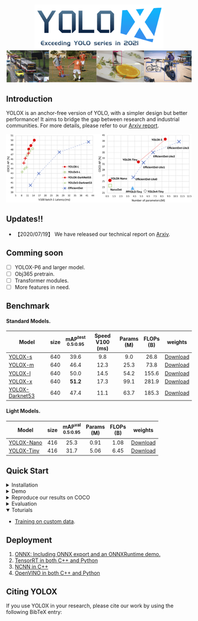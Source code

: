 <div align="center"><img src="assets/logo.png" width="350"></div>
<img src="assets/demo.png" >

## Introduction
YOLOX is an anchor-free version of YOLO, with a simpler design but better performance! It aims to bridge the gap between research and industrial communities.
For more details, please refer to our [Arxiv report]().

<img src="assets/git_fig.png" width="1000" >

## Updates!!
* 【2020/07/19】 We have released our technical report on [Arxiv]().

## Comming soon
- [ ] YOLOX-P6 and larger model.
- [ ] Obj365 pretrain.
- [ ] Transformer modules.
- [ ] More features in need.

## Benchmark

#### Standard Models.
|Model |size |mAP<sup>test<br>0.5:0.95 | Speed V100<br>(ms) | Params<br>(M) |FLOPs<br>(B)| weights |
| ------        |:---: | :---:       |:---:     |:---:  | :---: | :----: |
|[YOLOX-s](./exps/yolox_s.py)    |640  |39.6      |9.8     |9.0 | 26.8 | [Download](https://megvii-my.sharepoint.cn/:u:/g/personal/gezheng_megvii_com/EW62gmO2vnNNs5npxjzunVwB9p307qqygaCkXdTO88BLUg?e=NMTQYw) |
|[YOLOX-m](./exps/yolox_m.py)    |640  |46.4      |12.3     |25.3 |73.8| [Download](https://megvii-my.sharepoint.cn/:u:/g/personal/gezheng_megvii_com/ERMTP7VFqrVBrXKMU7Vl4TcBQs0SUeCT7kvc-JdIbej4tQ?e=1MDo9y) |
|[YOLOX-l](./exps/yolox_l.py)    |640  |50.0  |14.5 |54.2| 155.6 | [Download](https://megvii-my.sharepoint.cn/:u:/g/personal/gezheng_megvii_com/EWA8w_IEOzBKvuueBqfaZh0BeoG5sVzR-XYbOJO4YlOkRw?e=wHWOBE) |
|[YOLOX-x](./exps/yolox_x.py)   |640  |**51.2**      | 17.3 |99.1 |281.9 | [Download](https://megvii-my.sharepoint.cn/:u:/g/personal/gezheng_megvii_com/EdgVPHBziOVBtGAXHfeHI5kBza0q9yyueMGdT0wXZfI1rQ?e=tABO5u) |
|[YOLOX-Darknet53](./exps/yolov3.py)   |640  | 47.4      | 11.1 |63.7 | 185.3 | [Download](https://megvii-my.sharepoint.cn/:u:/g/personal/gezheng_megvii_com/EZ-MV1r_fMFPkPrNjvbJEMoBLOLAnXH-XKEB77w8LhXL6Q?e=mf6wOc) |

#### Light Models.
|Model |size |mAP<sup>val<br>0.5:0.95 | Params<br>(M) |FLOPs<br>(B)| weights |
| ------        |:---:  |  :---:       |:---:     |:---:  | :---: |
|[YOLOX-Nano](./exps/nano.py) |416  |25.3  | 0.91 |1.08 | [Download](https://megvii-my.sharepoint.cn/:u:/g/personal/gezheng_megvii_com/EdcREey-krhLtdtSnxolxiUBjWMy6EFdiaO9bdOwZ5ygCQ?e=yQpdds) |
|[YOLOX-Tiny](./exps/yolox_tiny.py) |416  |31.7 | 5.06 |6.45 | [Download](https://megvii-my.sharepoint.cn/:u:/g/personal/gezheng_megvii_com/EYtjNFPqvZBBrQ-VowLcSr4B6Z5TdTflUsr_gO2CwhC3bQ?e=SBTwXj) |

## Quick Start

<details>
<summary>Installation</summary>

Step1. Install YOLOX.
```shell
git clone git@github.com:Megvii-BaseDetection/YOLOX.git
cd yolox
pip3 install -U pip && pip3 install -v -e .  # or  python3 setup.py develop
```
Step2. Install [apex](https://github.com/NVIDIA/apex).

```shell
git clone https://github.com/NVIDIA/apex
cd apex
pip3 install -v --disable-pip-version-check --no-cache-dir --global-option="--cpp_ext" --global-option="--cuda_ext" ./
```
Step3. Install [pycocotools](https://github.com/cocodataset/cocoapi).

```shell
pip3 install cython; pip3 install 'git+https://github.com/cocodataset/cocoapi.git#subdirectory=PythonAPI'
```

</details>

</details>

<details>
<summary>Demo</summary>

Step1. Download a pretrained model from the benchmark table.

Step2. Use either -n or -f to specify your detector's config. For example:

```shell
python tools/demo.py image -n yolox-s -c /path/to/your/yolox_s.pth.tar --path assets/dog.jpg --conf 0.3 --nms 0.65 --tsize 640 --save_result
```
or
```shell
python tools/demo.py image -f exps/yolox_s.py -c /path/to/your/yolox_s.pth.tar --path assets/dog.jpg --conf 0.3 --nms 0.65 --tsize 640 --save_result
```
Demo for video:
```shell
python tools/demo.py video -n yolox-s -c /path/to/your/yolox_s.pth.tar --path /path/to/your/video --conf 0.3 --nms 0.65 --tsize 640 --save_result
```


</details>

<details>
<summary>Reproduce our results on COCO</summary>

Step1. Prepare dataset
```shell
cd <YOLOX_HOME>
mkdir datasets
ln -s /path/to/your/COCO ./datasets/COCO
```

Step2. Reproduce our results on COCO by specifying -n:

```shell
python tools/train.py -n yolox-s -d 8 -b 64 --fp16 -o
                         yolox-m
                         yolox-l
                         yolox-x
```
* -d: number of gpu devices
* -b: total batch size, the recommended number for -b is num_gpu * 8
* --fp16: mixed precision training

When using -f, the above commands are equivalent to:

```shell
python tools/train.py -f exps/base/yolox-s.py -d 8 -b 64 --fp16 -o
                         exps/base/yolox-m.py
                         exps/base/yolox-l.py
                         exps/base/yolox-x.py
```

</details>


<details>
<summary>Evaluation</summary>

We support batch testing for fast evaluation:

```shell
python tools/eval.py -n  yolox-s -c yolox_s.pth.tar -b 64 -d 8 --conf 0.001 [--fp16] [--fuse]
                         yolox-m
                         yolox-l
                         yolox-x
```
* --fuse: fuse conv and bn
* -d: number of GPUs used for evaluation. DEFAULT: All GPUs available will be used.
* -b: total batch size across on all GPUs

To reproduce speed test, we use the following command:
```shell
python tools/eval.py -n  yolox-s -c yolox_s.pth.tar -b 1 -d 1 --conf 0.001 --fp16 --fuse
                         yolox-m
                         yolox-l
                         yolox-x
```

</details>


<details open>
<summary>Toturials</summary>

*  [Training on custom data](docs/train_custom_data.md).

</details>

## Deployment


1.  [ONNX: Including ONNX export and an ONNXRuntime demo.](./demo/ONNXRuntime)
2.  [TensorRT in both C++ and Python](./demo/TensorRT)
3.  [NCNN in C++](./demo/ncnn/android)
4.  [OpenVINO in both C++ and Python](./demo/OpenVINO)

## Citing YOLOX
If you use YOLOX in your research, please cite our work by using the following BibTeX entry:

